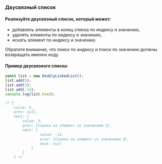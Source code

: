 ### Двусвязный список
#### Реализуйте двусвязный список, который может:
- добавлять элементы в конец списка по индексу и значению,
- удалять элементы по индексу и значению,
- искать элемент по индексу и значению.

Обратите внимание, что поиск по индексу и поиск по значению должны возвращать именно ноду.

#### Пример двусвязного списка:
```javascript
const list = new DoublyLinkedList();
list.add(5);
list.add(3);
list.add(-13);
console.log(list.head);

/* {
    value: 5,
    prev: null,
    next: {
        value: 3,
        prev: {Ссылка на элемент со значением 5},
        next: {
                value: -13,
                prev: {Ссылка на элемент со значением 3},
                next: null
            }
        }
    } */
```
